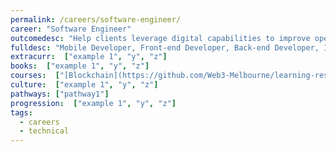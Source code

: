 ```yaml
---
permalink: /careers/software-engineer/
career: "Software Engineer"
outcomedesc: "Help clients leverage digital capabilities to improve operational efficiency and customer experience"
fulldesc: "Mobile Developer, Front-end Developer, Back-end Developer, Infrastructure/DevOps, Games Development, Blockchain"
extracurr:  ["example 1", "y", "z"]
books:  ["example 1", "y", "z"]
courses:  ["[Blockchain](https://github.com/Web3-Melbourne/learning-resources)", "y", "z"]
culture:  ["example 1", "y", "z"]
pathways: ["pathway1"]
progression:  ["example 1", "y", "z"]
tags:
  - careers
  - technical
---
```


